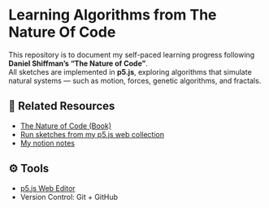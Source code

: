 # Learning Algorithms from The Nature Of Code

This repository is to document my self-paced learning progress following **Daniel Shiffman’s “The Nature of Code”**.  
All sketches are implemented in **p5.js**, exploring algorithms that simulate natural systems — such as motion, forces, genetic algorithms, and fractals.

## 🔗 Related Resources
- [The Nature of Code (Book)](https://natureofcode.com/)
- [Run sketches from my p5.js web collection](https://editor.p5js.org/yourusername/collections/yourcollectionid)
- [My notion notes](https://panoramic-gateway-605.notion.site/The-Nature-of-Code-Notes-2844b925a02880f3baeae2c7bd7226d4)

## ⚙️ Tools
- [p5.js Web Editor](https://editor.p5js.org/)
- Version Control: Git + GitHub

